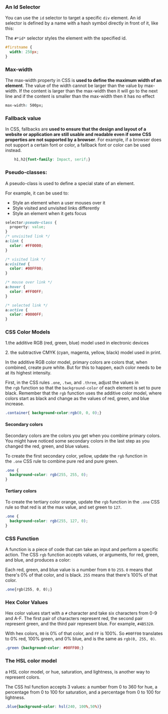 ### An Id Selector

You can use the `id` selector to target a specific `div` element. An id selector is defined by a name with a hash symbol directly in front of it, like this:

The `#*id*` selector styles the element with the specified id.

```css
#firstname {
  width: 250px;
}
```

### Max-width

The max-width property in CSS is **used to define the maximum width of an element**. The value of the width cannot be larger than the value by max-width. If the content is larger than the max-width then it will go to the next line and if the content is smaller than the max-width then it has no effect

```css
max-width: 500px;
```

### Fallback value

In CSS, fallbacks are **used to ensure that the design and layout of a website or application are still usable and readable even if some CSS properties are not supported by a browser**. For example, if a browser does not support a certain font or color, a fallback font or color can be used instead.

```css
    h1,h2{font-family: Impact, serif;}
```

### Pseudo-classes:

A pseudo-class is used to define a special state of an element.

For example, it can be used to:

- Style an element when a user mouses over it
- Style visited and unvisited links differently
- Style an element when it gets focus

```css
selector:pseudo-class {
  property: value;
}
/* unvisited link */
a:link {
  color: #FF0000;
}

/* visited link */
a:visited {
  color: #00FF00;
}

/* mouse over link */
a:hover {
  color: #FF00FF;
}

/* selected link */
a:active {
  color: #0000FF;
}
```

### CSS Color Models

1.the additive RGB (red, green, blue) model used in electronic devices

2. the subtractive CMYK (cyan, magenta, yellow, black) model used in print.

In the additive RGB color model, primary colors are colors that, when combined, create pure white. But for this to happen, each color needs to be at its highest intensity.

First, in the CSS rules `.one`, `.two`, and `.three`, adjust the values in the `rgb` function so that the `background-color` of each element is set to pure black. Remember that the `rgb` function uses the additive color model, where colors start as black and change as the values of red, green, and blue increase.

```css
.container{ background-color:rgb(0, 0, 0);} 
```

#### Secondary colors

Secondary colors are the colors you get when you combine primary colors. You might have noticed some secondary colors in the last step as you changed the red, green, and blue values.

To create the first secondary color, yellow, update the `rgb` function in the `.one` CSS rule to combine pure red and pure green.

```css
.one {
  background-color: rgb(255, 255, 0);
}
```

#### Tertiary colors

To create the tertiary color orange, update the `rgb` function in the `.one` CSS rule so that red is at the max value, and set green to `127`.

```css
.one {
  background-color: rgb(255, 127, 0);
}
```

### CSS Function

A function is a piece of code that can take an input and perform a specific action. The CSS `rgb` function accepts values, or arguments, for red, green, and blue, and produces a color:

Each red, green, and blue value is a number from `0` to `255`. `0` means that there's 0% of that color, and is black. `255` means that there's 100% of that color.

```css
.one{rgb(255, 0, 0);}
```

### Hex Color Values

Hex color values start with a `#` character and take six characters from 0-9 and A-F. The first pair of characters represent red, the second pair represent green, and the third pair represent blue. For example, `#4B5320`.

With hex colors, `00` is 0% of that color, and `FF` is 100%. So `#00FF00` translates to 0% red, 100% green, and 0% blue, and is the same as `rgb(0, 255, 0)`.

```css
.green {background-color: #00FF00;}
```

### The HSL color model

a HSL color model, or hue, saturation, and lightness, is another way to represent colors.

The CSS hsl function accepts 3 values: a number from 0 to 360 for hue, a percentage from 0 to 100 for saturation, and a percentage from 0 to 100 for lightness.

```css
.blue{background-color: hsl(240, 100%,50%)}
```
